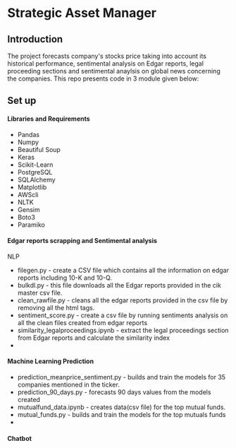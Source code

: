 # Strategic Asset Manager

## Introduction
The project forecasts company's stocks price taking into account its historical performance, sentimental analysis on Edgar reports, legal proceeding sections and sentimental anaylsis on global news concerning the companies.
This repo presents code in 3 module given below:

## Set up
#### Libraries and Requirements

* Pandas
* Numpy
* Beautiful Soup
* Keras
* Scikit-Learn
* PostgreSQL
* SQLAlchemy
* Matplotlib
* AWScli
* NLTK
* Gensim
* Boto3
* Paramiko

#### Edgar reports scrapping and Sentimental analysis
NLP

 * filegen.py - create a CSV file which contains all the information on edgar reports including 10-K and 10-Q.
 * bulkdl.py - this file downloads all the Edgar reports provided in the cik master csv file. 
 * clean_rawfile.py - cleans all the edgar reports provided in the csv file by removing all the html tags.
 * sentiment_score.py - create a csv file by running sentiments analysis on all the clean files created from edgar reports
 * similarity_legalproceedings.ipynb - extract the legal proceedings section from Edgar reports and calculate the similarity index
 *  


#### Machine Learning Prediction
 
 * prediction_meanprice_sentiment.py - builds and train the models for 35 companies mentioned in the ticker. 
 * prediction_90_days.py -  forecasts 90 days values from the models created
 * mutualfund_data.ipynb - creates data(csv file) for the top mutual funds.
 * mutual_funds.py - builds and train the models for the top mutuals funds
 * 
 
#### Chatbot

